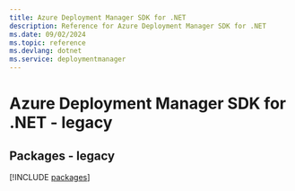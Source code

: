 ```yaml
---
title: Azure Deployment Manager SDK for .NET
description: Reference for Azure Deployment Manager SDK for .NET
ms.date: 09/02/2024
ms.topic: reference
ms.devlang: dotnet
ms.service: deploymentmanager
---
```

# Azure Deployment Manager SDK for .NET - legacy
## Packages - legacy
[!INCLUDE [packages](deployment-manager-index.md)]